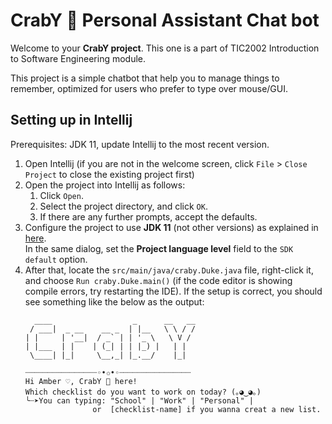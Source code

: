 # CrabY 🦀 Personal Assistant Chat bot

Welcome to your **CrabY project**. This one is a part of TIC2002 Introduction to Software Engineering module.

This project is a simple chatbot that help you to manage things to remember, optimized for users who prefer to type over mouse/GUI.
## Setting up in Intellij

Prerequisites: JDK 11, update Intellij to the most recent version.

1. Open Intellij (if you are not in the welcome screen, click `File` > `Close Project` to close the existing project first)
1. Open the project into Intellij as follows:
   1. Click `Open`.
   1. Select the project directory, and click `OK`.
   1. If there are any further prompts, accept the defaults.
1. Configure the project to use **JDK 11** (not other versions) as explained in [here](https://www.jetbrains.com/help/idea/sdk.html#set-up-jdk).<br>
   In the same dialog, set the **Project language level** field to the `SDK default` option.
3. After that, locate the `src/main/java/craby.Duke.java` file, right-click it, and choose `Run craby.Duke.main()` (if the code editor is showing compile errors, try restarting the IDE). If the setup is correct, you should see something like the below as the output:
   ```
     ____                  _      __   __
    / ___|  _ __    __ _  | |__   \ \ / /
   | |     | '__|  / _` | | '_ \   \ V /
   | |___  | |    | (_| | | |_) |   | |
    \____| |_|     \__,_| |_.__/    |_|

   ┈┈┈┈┈┈┈┈┈┈┈┈┈┈┈┈◦•✩•◦┈┈┈┈┈┈┈┈┈┈┈┈┈┈┈┈
   Hi Amber ♡, CrabY 🦀 here!
   Which checklist do you want to work on today? (｡◕‿◕｡)
   ╰┈➤You can typing: "School" | "Work" | "Personal" |
                  or  [checklist-name] if you wanna creat a new list.
   ```
